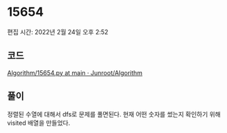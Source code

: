 # 15654

편집 시간: 2022년 2월 24일 오후 2:52

## 코드

[Algorithm/15654.py at main · Junroot/Algorithm](https://github.com/Junroot/Algorithm/blob/main/backjoon/15654.py)

## 풀이

정렬된 수열에 대해서 dfs로 문제를 풀면된다. 현재 어떤 숫자를 썼는지 확인하기 위해 visited 배열을 만들었다.